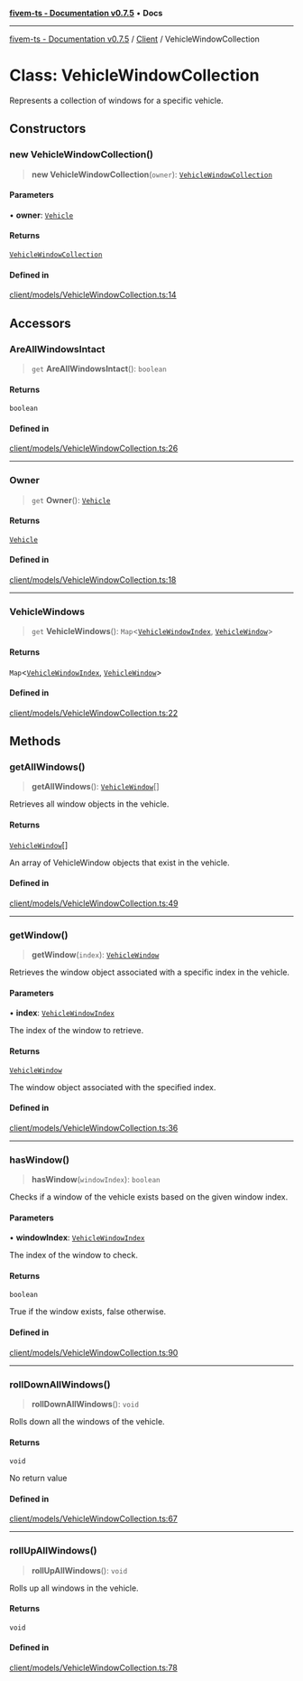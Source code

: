 [**fivem-ts - Documentation v0.7.5**](../../../README.md) • **Docs**

***

[fivem-ts - Documentation v0.7.5](../../../README.md) / [Client](../README.md) / VehicleWindowCollection

# Class: VehicleWindowCollection

Represents a collection of windows for a specific vehicle.

## Constructors

### new VehicleWindowCollection()

> **new VehicleWindowCollection**(`owner`): [`VehicleWindowCollection`](VehicleWindowCollection.md)

#### Parameters

• **owner**: [`Vehicle`](Vehicle.md)

#### Returns

[`VehicleWindowCollection`](VehicleWindowCollection.md)

#### Defined in

[client/models/VehicleWindowCollection.ts:14](https://github.com/Purpose-Dev/fivem-ts/blob/main/src/client/models/VehicleWindowCollection.ts#L14)

## Accessors

### AreAllWindowsIntact

> `get` **AreAllWindowsIntact**(): `boolean`

#### Returns

`boolean`

#### Defined in

[client/models/VehicleWindowCollection.ts:26](https://github.com/Purpose-Dev/fivem-ts/blob/main/src/client/models/VehicleWindowCollection.ts#L26)

***

### Owner

> `get` **Owner**(): [`Vehicle`](Vehicle.md)

#### Returns

[`Vehicle`](Vehicle.md)

#### Defined in

[client/models/VehicleWindowCollection.ts:18](https://github.com/Purpose-Dev/fivem-ts/blob/main/src/client/models/VehicleWindowCollection.ts#L18)

***

### VehicleWindows

> `get` **VehicleWindows**(): `Map`\<[`VehicleWindowIndex`](../../Shared/enumerations/VehicleWindowIndex.md), [`VehicleWindow`](VehicleWindow.md)\>

#### Returns

`Map`\<[`VehicleWindowIndex`](../../Shared/enumerations/VehicleWindowIndex.md), [`VehicleWindow`](VehicleWindow.md)\>

#### Defined in

[client/models/VehicleWindowCollection.ts:22](https://github.com/Purpose-Dev/fivem-ts/blob/main/src/client/models/VehicleWindowCollection.ts#L22)

## Methods

### getAllWindows()

> **getAllWindows**(): [`VehicleWindow`](VehicleWindow.md)[]

Retrieves all window objects in the vehicle.

#### Returns

[`VehicleWindow`](VehicleWindow.md)[]

An array of VehicleWindow objects that exist in the vehicle.

#### Defined in

[client/models/VehicleWindowCollection.ts:49](https://github.com/Purpose-Dev/fivem-ts/blob/main/src/client/models/VehicleWindowCollection.ts#L49)

***

### getWindow()

> **getWindow**(`index`): [`VehicleWindow`](VehicleWindow.md)

Retrieves the window object associated with a specific index in the vehicle.

#### Parameters

• **index**: [`VehicleWindowIndex`](../../Shared/enumerations/VehicleWindowIndex.md)

The index of the window to retrieve.

#### Returns

[`VehicleWindow`](VehicleWindow.md)

The window object associated with the specified index.

#### Defined in

[client/models/VehicleWindowCollection.ts:36](https://github.com/Purpose-Dev/fivem-ts/blob/main/src/client/models/VehicleWindowCollection.ts#L36)

***

### hasWindow()

> **hasWindow**(`windowIndex`): `boolean`

Checks if a window of the vehicle exists based on the given window index.

#### Parameters

• **windowIndex**: [`VehicleWindowIndex`](../../Shared/enumerations/VehicleWindowIndex.md)

The index of the window to check.

#### Returns

`boolean`

True if the window exists, false otherwise.

#### Defined in

[client/models/VehicleWindowCollection.ts:90](https://github.com/Purpose-Dev/fivem-ts/blob/main/src/client/models/VehicleWindowCollection.ts#L90)

***

### rollDownAllWindows()

> **rollDownAllWindows**(): `void`

Rolls down all the windows of the vehicle.

#### Returns

`void`

No return value

#### Defined in

[client/models/VehicleWindowCollection.ts:67](https://github.com/Purpose-Dev/fivem-ts/blob/main/src/client/models/VehicleWindowCollection.ts#L67)

***

### rollUpAllWindows()

> **rollUpAllWindows**(): `void`

Rolls up all windows in the vehicle.

#### Returns

`void`

#### Defined in

[client/models/VehicleWindowCollection.ts:78](https://github.com/Purpose-Dev/fivem-ts/blob/main/src/client/models/VehicleWindowCollection.ts#L78)
